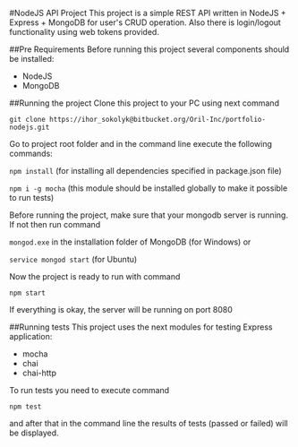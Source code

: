 #NodeJS API Project
This project is a simple REST API written in NodeJS + Express + MongoDB for user's CRUD operation.
Also there is login/logout functionality using web tokens provided.

##Pre Requirements
Before running this project several components should be installed:

* NodeJS
* MongoDB

##Running the project
Clone this project to your PC using next command

`git clone https://ihor_sokolyk@bitbucket.org/Oril-Inc/portfolio-nodejs.git`

Go to project root folder and in the command line execute the following commands:

`npm install` (for installing all dependencies specified in package.json file)

`npm i -g mocha` (this module should be installed globally to make it possible to run tests)

Before running the project, make sure that your mongodb server is running. If not then run command

`mongod.exe` in the installation folder of MongoDB (for Windows) or

`service mongod start` (for Ubuntu)

Now the project is ready to run with command

`npm start`

If  everything is okay, the server will be running on port 8080

##Running tests
This project uses the next modules for testing Express application:

* mocha
* chai
* chai-http

To run tests you need to execute command

`npm test`

and after that in the command line the results of tests (passed or failed) will be displayed.